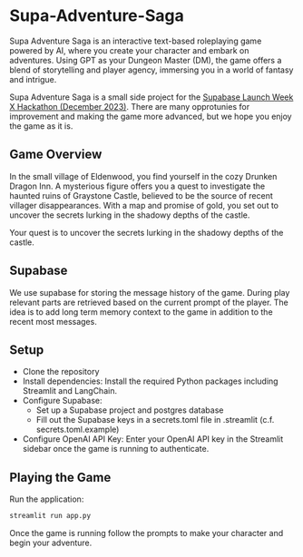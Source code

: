 # Supa-Adventure-Saga

Supa Adventure Saga is an interactive text-based roleplaying game powered by AI, where you create your character and embark on adventures. Using GPT as your Dungeon Master (DM), the game offers a blend of storytelling and player agency, immersing you in a world of fantasy and intrigue.

Supa Adventure Saga is a small side project for the [Supabase Launch Week X Hackathon (December 2023)](https://supabase.com/blog/supabase-hackathon-lwx). There are many opprotunies for improvement and making the game more advanced, but we hope you enjoy the game as it is.

## Game Overview

In the small village of Eldenwood, you find yourself in the cozy Drunken Dragon Inn. A mysterious figure offers you a quest to investigate the haunted ruins of Graystone Castle, believed to be the source of recent villager disappearances. With a map and promise of gold, you set out to uncover the secrets lurking in the shadowy depths of the castle.

Your quest is to uncover the secrets lurking in the shadowy depths of the castle.

## Supabase

We use supabase for storing the message history of the game. During play relevant parts are retrieved based on the current prompt of the player. The idea is to add long term memory context to the game in addition to the recent most messages.

## Setup
- Clone the repository
- Install dependencies: Install the required Python packages including Streamlit and LangChain.
- Configure Supabase:
    - Set up a Supabase project and postgres database
    - Fill out the Supabase keys in a secrets.toml file in .streamlit (c.f. secrets.toml.example)
- Configure OpenAI API Key: Enter your OpenAI API key in the Streamlit sidebar once the game is running to authenticate.

## Playing the Game

Run the application:
```bash
streamlit run app.py
```

Once the game is running follow the prompts to make your character and begin your adventure.
